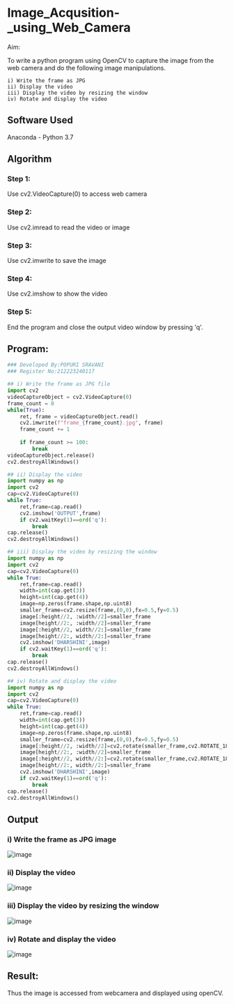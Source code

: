 # Image_Acqusition-_using_Web_Camera

Aim:
 
To write a python program using OpenCV to capture the image from the web camera and do the following image manipulations.
```
i) Write the frame as JPG 
ii) Display the video 
iii) Display the video by resizing the window
iv) Rotate and display the video
```
## Software Used
Anaconda - Python 3.7
## Algorithm
### Step 1:
Use cv2.VideoCapture(0) to access web camera

### Step 2:
Use cv2.imread to read the video or image

### Step 3:
Use cv2.imwrite to save the image

### Step 4:
Use cv2.imshow to show the video

### Step 5:
End the program and close the output video window by pressing 'q'.

## Program:
``` Python
### Developed By:POPURI SRAVANI
### Register No:212223240117

## i) Write the frame as JPG file
import cv2
videoCaptureObject = cv2.VideoCapture(0)
frame_count = 0
while(True):
    ret, frame = videoCaptureObject.read()
    cv2.imwrite(f"frame_{frame_count}.jpg", frame)
    frame_count += 1
    
    if frame_count >= 100:
        break
videoCaptureObject.release()
cv2.destroyAllWindows()

## ii) Display the video
import numpy as np
import cv2
cap=cv2.VideoCapture(0)
while True:
    ret,frame=cap.read()
    cv2.imshow('OUTPUT',frame)
    if cv2.waitKey(1)==ord('q'):
        break
cap.release()
cv2.destroyAllWindows()

## iii) Display the video by resizing the window
import numpy as np
import cv2
cap=cv2.VideoCapture(0)
while True:
    ret,frame=cap.read()
    width=int(cap.get(3))
    height=int(cap.get(4))
    image=np.zeros(frame.shape,np.uint8)
    smaller_frame=cv2.resize(frame,(0,0),fx=0.5,fy=0.5)
    image[:height//2, :width//2]=smaller_frame
    image[height//2:, :width//2]=smaller_frame
    image[:height//2, width//2:]=smaller_frame
    image[height//2:, width//2:]=smaller_frame
    cv2.imshow('DHARSHINI',image)
    if cv2.waitKey(1)==ord('q'):
        break
cap.release()
cv2.destroyAllWindows()

## iv) Rotate and display the video
import numpy as np
import cv2
cap=cv2.VideoCapture(0)
while True:
    ret,frame=cap.read()
    width=int(cap.get(3))
    height=int(cap.get(4))
    image=np.zeros(frame.shape,np.uint8)
    smaller_frame=cv2.resize(frame,(0,0),fx=0.5,fy=0.5)
    image[:height//2, :width//2]=cv2.rotate(smaller_frame,cv2.ROTATE_180)
    image[height//2:, :width//2]=smaller_frame
    image[:height//2, width//2:]=cv2.rotate(smaller_frame,cv2.ROTATE_180)
    image[height//2:, width//2:]=smaller_frame
    cv2.imshow('DHARSHINI',image)
    if cv2.waitKey(1)==ord('q'):
        break
cap.release()
cv2.destroyAllWindows()


```
## Output

### i) Write the frame as JPG image
![image](https://github.com/user-attachments/assets/76513117-4fce-46f8-bcb4-89a570dc865b)



### ii) Display the video
![image](https://github.com/user-attachments/assets/c956ac51-7f7d-4398-9129-eafb94c31174)



### iii) Display the video by resizing the window
![image](https://github.com/user-attachments/assets/e9ef6f0c-1709-4c31-9c3f-e232a5b16c9d)




### iv) Rotate and display the video
![image](https://github.com/user-attachments/assets/5066649a-854b-4c72-b73d-47f4029c818f)






## Result:
Thus the image is accessed from webcamera and displayed using openCV.
